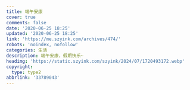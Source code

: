 ```yaml
---
title: 端午安康
cover: true
comments: false
date: '2020-06-25 18:25'
updated: '2020-06-25 18:25'
link: 'https://me.szyink.com/archives/474/'
robots: 'noindex, nofollow'
categories: 生活
description: 端午安康，假期快乐~
headimg: 'https://static.szyink.com/szyink/2024/07/1720493172.webp'
copyright:
  type: type2
abbrlink: '33789043'
---
```


